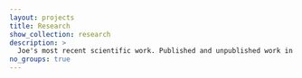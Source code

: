 ```yaml
---
layout: projects
title: Research
show_collection: research
description: >
  Joe's most recent scientific work. Published and unpublished work in the field of biology. 
no_groups: true
---
```

